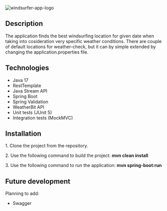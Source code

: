 ![windsurfer-app-logo](https://user-images.githubusercontent.com/105795682/216633907-fff803c6-fb0d-4639-830f-f52dc723d303.jpg)

<h2>Description</h2>
The application finds the best windsurfing location for given date when taking into cosideration very specific weather conditions. 
There are couple of default locations for weather-check, but it can by simple extended by changing the application.properties file.


<h2>Technologies</h2>
<ul>
  <li>Java 17</li>
  <li>RestTemplate</li>
  <li>Java Stream API</li>
  <li>Spring Boot</li>
  <li>Spring Validation</li>
  <li>WeatherBit API</li>
  <li>Unit tests (JUnit 5)</li>
  <li>Integration tests (MockMVC)</li>
</ul>

<h2>Installation</h2>
<p>1. Clone the project from the repository.</p>
<p>2. Use the following command to build the project: <strong>mvn clean install</strong></p>
<p>3. Use the following command to run the application: <strong>mvn spring-boot:run</strong></p>

<h2>Future development</h2>
Planning to add:
<ul>
  <li>Swagger</li>
</ul>

